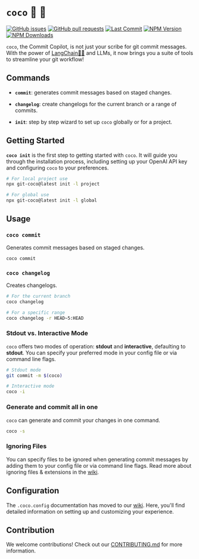 # `coco` 🤖 🦍

[![GitHub issues](https://img.shields.io/github/issues/gfargo/coco)](https://github.com/gfargo/coco/issues)
[![GitHub pull requests](https://img.shields.io/github/issues-pr/gfargo/coco)](https://github.com/gfargo/coco/pulls)
[![Last Commit](https://img.shields.io/github/last-commit/gfargo/coco)](https://github.com/gfargo/coco/tree/main)
[![NPM Version](https://img.shields.io/npm/v/git-coco.svg)](https://www.npmjs.com/package/git-coco)
[![NPM Downloads](https://img.shields.io/npm/dt/git-coco.svg)](https://www.npmjs.com/package/git-coco)

`coco`, the Commit Copilot, is not just your scribe for git commit messages. With the power of [LangChain🦜🔗](https://js.langchain.com/) and LLMs, it now brings you a suite of tools to streamline your git workflow!

## Commands

- **`commit`**: generates commit messages based on staged changes.

- **`changelog`**: create changelogs for the current branch or a range of commits.

- **`init`**: step by step wizard to set up `coco` globally or for a project.

## Getting Started

**`coco init`** is the first step to getting started with `coco`. It will guide you through the installation process, including setting up your OpenAI API key and configuring `coco` to your preferences.

```bash
# For local project use
npx git-coco@latest init -l project

# For global use
npx git-coco@latest init -l global
```

## Usage

### **`coco commit`**

Generates commit messages based on staged changes.

```bash
coco commit
```

### **`coco changelog`**

Creates changelogs.

```bash
# For the current branch
coco changelog

# For a specific range
coco changelog -r HEAD~5:HEAD
```


### Stdout vs. Interactive Mode

`coco` offers two modes of operation: **stdout** and **interactive**, defaulting to **stdout**. You can specify your preferred mode in your config file or via command line flags.

```bash
# Stdout mode
git commit -m $(coco)

# Interactive mode
coco -i
```

### Generate and commit all in one

`coco` can generate and commit your changes in one command.

```bash
coco -s
```

### **Ignoring Files**

You can specify files to be ignored when generating commit messages by adding them to your config file or via command line flags.  Read more about ignoring files & extensions in the [wiki](https://github.com/gfargo/coco/wiki/Ignoring-Files-&-Extensions).


## Configuration

The `.coco.config` documentation has moved to our [wiki](https://github.com/gfargo/coco/wiki/Config-Overview). Here, you'll find detailed information on setting up and customizing your experience.

## Contribution

We welcome contributions! Check out our [CONTRIBUTING.md](CONTRIBUTING.md) for more information.